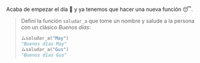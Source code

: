 Acaba de empezar el día :sunrise: y ya tenemos que hacer una nueva función :sleeping:.

> Definí la función `saludar_a` que tome un nombre y salude a la persona con un clásico _Buenos días_: 
> 
> ```python
> ムsaludar_a("May")
> "Buenos días May"
> ムsaludar_a("Gus")
> "Buenos días Gus"
> ```